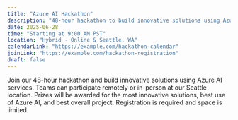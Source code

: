 ```yaml
---
title: "Azure AI Hackathon"
description: "48-hour hackathon to build innovative solutions using Azure AI services"
date: 2025-06-28
time: "Starting at 9:00 AM PST"
location: "Hybrid - Online & Seattle, WA"
calendarLink: "https://example.com/hackathon-calendar"
joinLink: "https://example.com/hackathon-registration"
draft: false
---
```


Join our 48-hour hackathon and build innovative solutions using Azure AI services. Teams can participate remotely or in-person at our Seattle location. Prizes will be awarded for the most innovative solutions, best use of Azure AI, and best overall project. Registration is required and space is limited.
